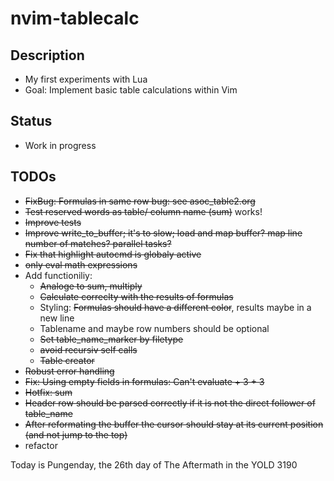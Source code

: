 # nvim-tablecalc

## Description
- My first experiments with Lua
- Goal: Implement basic table calculations within Vim

## Status
- Work in progress

## TODOs
- ~~FixBug: Formulas in same row bug: see asoc_table2.org~~
- ~~Test reserved words as table/ column name (sum)~~ works!
- ~~Improve tests~~
- ~~Improve write_to_buffer; it's to slow; load and map buffer? map line number of matches? parallel tasks?~~
- ~~Fix that highlight autocmd is globaly active~~
- ~~only eval math expressions~~
- Add functioniliy:
    - ~~Analoge to sum, multiply~~
    - ~~Calculate correclty with the results of formulas~~
    - Styling: ~~Formulas should have a different color~~, results maybe in a new line
    - Tablename and maybe row numbers should be optional
    - ~~Set table_name_marker by filetype~~
    - ~~avoid recursiv self calls~~
    - ~~Table creator~~
- ~~Robust error handling~~
- ~~Fix: Using empty fields in formulas: Can't evaluate + 3 + 3~~
- ~~Hotfix: sum~~
- ~~Header row should be parsed correctly if it is not the direct follower of table_name~~
- ~~After reformating the buffer the cursor should stay at its current position (and not jump to the top)~~
- refactor

Today is Pungenday, the 26th day of The Aftermath in the YOLD 3190
